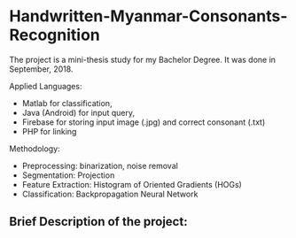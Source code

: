 # Handwritten-Myanmar-Consonants-Recognition

The project is a mini-thesis study for my Bachelor Degree. 
It was done in September, 2018.

Applied Languages: 
- Matlab for classification, 
- Java (Android) for input query, 
- Firebase for storing input image (.jpg) and correct consonant (.txt)
- PHP for linking 

Methodology:
- Preprocessing: binarization, noise removal
- Segmentation: Projection
- Feature Extraction: Histogram of Oriented Gradients (HOGs)
- Classification: Backpropagation Neural Network

Brief Description of the project:
- 
